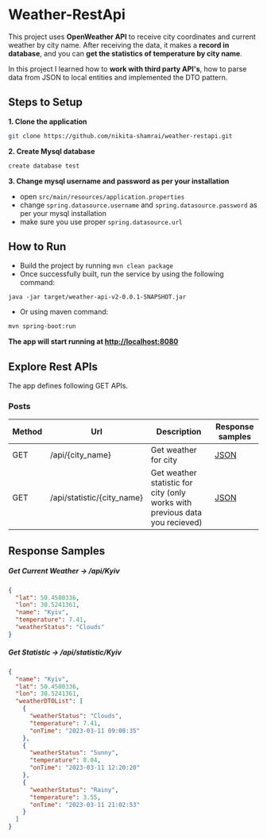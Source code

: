 # Weather-RestApi
This project uses **OpenWeather API** to receive city coordinates and current weather by city name.
After receiving the data, it makes a **record in database**, and you can **get the statistics of temperature by city name**.

In this project I learned how to **work with third party API's**, how to parse data from JSON to local entities 
and implemented the DTO pattern. 

## Steps to Setup

**1. Clone the application**

```bash
git clone https://github.com/nikita-shamrai/weather-restapi.git
```

**2. Create Mysql database**
```bash
create database test
```

**3. Change mysql username and password as per your installation**

+ open `src/main/resources/application.properties`
+ change `spring.datasource.username` and `spring.datasource.password` as per your mysql installation
+ make sure you use proper `spring.datasource.url` 

## How to Run

* Build the project by running `mvn clean package`
* Once successfully built, run the service by using the following command:
```
java -jar target/weather-api-v2-0.0.1-SNAPSHOT.jar
```
* Or using maven command:
```bash
mvn spring-boot:run
```
**The app will start running at <http://localhost:8080>**

## Explore Rest APIs

The app defines following GET APIs.

### Posts

| Method | Url                        | Description                                                                 | Response samples      |
| ------ |----------------------------|-----------------------------------------------------------------------------|-----------------------|
| GET    | /api/{city_name}           | Get weather for city                                                        | [JSON](#getweather)   ||
| GET    | /api/statistic/{city_name} | Get weather statistic for city (only works with previous data you recieved) | [JSON](#getstatistic) ||

## Response Samples

##### <a id="getweather">Get Current Weather -> /api/Kyiv</a>
```json
{
  "lat": 50.4500336,
  "lon": 30.5241361,
  "name": "Kyiv",
  "temperature": 7.41,
  "weatherStatus": "Clouds"
}
```

##### <a id="getstatistic">Get Statistic -> /api/statistic/Kyiv</a>
```json
{
  "name": "Kyiv",
  "lat": 50.4500336,
  "lon": 30.5241361,
  "weatherDTOList": [
    {
      "weatherStatus": "Clouds",
      "temperature": 7.41,
      "onTime": "2023-03-11 09:08:35"
    },
    {
      "weatherStatus": "Sunny",
      "temperature": 8.04,
      "onTime": "2023-03-11 12:20:20"
    },
    {
      "weatherStatus": "Rainy",
      "temperature": 3.55,
      "onTime": "2023-03-11 21:02:53"
    }
  ]
}
```
